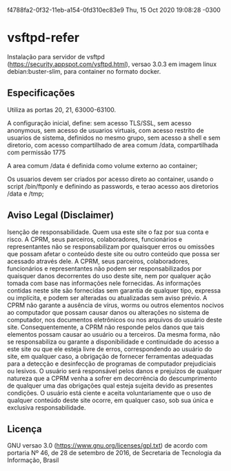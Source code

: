 f4788fa2-0f32-11eb-a154-0fd310ec83e9 Thu, 15 Oct 2020 19:08:28 -0300
# vsftpd-refer
Instalação para servidor de vsftpd (https://security.appspot.com/vsftpd.html), versao 3.0.3 em imagem linux debian:buster-slim, para container no formato docker.

## Especificações
Utiliza as portas 20, 21, 63000-63100.

A configuração inicial, define: 
  sem acesso TLS/SSL, 
  sem acesso anonymous, 
  sem acesso de usuarios virtuais,
  com acesso restrito de usuarios de sistema, definidos no mesmo grupo, sem acesso a shell e sem diretorio, 
  com acesso compartilhado de area comum /data, compartilhada com permissão 1775

A area comum /data é definida como volume externo ao container;  

Os usuarios devem ser criados por acesso direto ao container, usando o script /bin/ftponly e definindo as passwords, e terao acesso aos diretorios /data e /tmp;

## Aviso Legal (Disclaimer)
Isenção de responsabilidade. Quem usa este site o  faz por sua conta e risco.  A CPRM, seus parceiros, colaboradores, funcionários e representantes não se responsabilizam por quaisquer erros ou omissões que possam afetar o conteúdo deste site ou outro conteúdo que possa ser acessado através dele. A CPRM, seus parceiros, colaboradores, funcionários  e representantes não podem ser responsabilizados por quaisquer danos decorrentes do uso deste site, nem por qualquer ação tomada com base nas informações nele fornecidas. As informações contidas neste site são fornecidas sem garantia de qualquer tipo, expressa ou implícita, e podem ser alteradas ou atualizadas sem aviso prévio. A CPRM não garante a ausência de vírus, worms ou outros elementos nocivos ao computador que possam causar danos ou alterações no sistema de computador, nos documentos eletrônicos ou nos arquivos do usuário deste site. Consequentemente, a CPRM não responde pelos danos que tais elementos possam causar ao usuário ou a terceiros. Da mesma forma, não se responsabiliza ou garante a disponibilidade e continuidade do acesso a este site ou que ele esteja livre de erros, correspondendo ao usuário do site, em qualquer caso, a obrigação de fornecer ferramentas adequadas para a detecção e desinfecção de programas de computador prejudiciais ou lesivos. O usuário será responsável pelos danos e prejuízos de qualquer natureza que a CPRM venha a sofrer em decorrência do descumprimento de qualquer uma das obrigações qual esteja sujeita devido as presentes condições. O usuário está ciente e aceita voluntariamente que o uso de qualquer conteúdo deste site ocorre, em qualquer caso, sob sua única e exclusiva responsabilidade.

## Licença
GNU versao 3.0 (https://www.gnu.org/licenses/gpl.txt)
de acordo com portaria Nº 46, de 28 de setembro de 2016, de Secretaria de Tecnologia da Informação, Brasil

